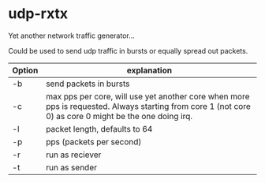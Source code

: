 # udp-rxtx

Yet another network traffic generator...

Could be used to send udp traffic in bursts or equally spread out packets.

| Option | explanation |
| ------------- | ------------- |
| -b | send packets in bursts |
| -c | max pps per core, will use yet another core when more pps is requested. Always starting from core 1 (not core 0) as core 0 might be the one doing irq. |
| -l | packet length, defaults to 64 |
| -p | pps (packets per second) |
| -r | run as reciever |
| -t <ip> | run as sender |
